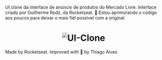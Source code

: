 UI clone da interface de anúncio de produtos do Mercado Livre. Interface criado por Guilherme Rodz, da Rocketseat. :rocket:
Estou aprimorando o código aos poucos para deixar o mais fiél possivel com a original.


<h1 align="center">
  <img alt="UI-Clone" title="UI-Clone-ML" src="https://ik.imagekit.io/hld13bjzb1/Clone_5PQFnAroyO3.png"  />
</h1>     
     
    
     
Made by Rocketseat. Improved with :purple_heart: by Thiago Alves 
